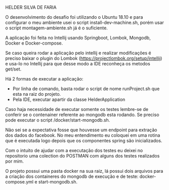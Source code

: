 HELDER SILVA DE FARIA





O desenvolvimento do desafio foi utilizando o Ubuntu 18.10 e para configurar o meu ambiente usei o script
install-dev-machine.sh, porém usar o script montagem-ambiente.sh já é o suficiente.

A aplicação foi feita no Intellij usando Springboot, Lombok, Mongodb, Docker e Docker-compose. 

Se caso queira rodar a aplicação pelo intellij e realizar modificações é preciso baixar o plugin do Lombok
(https://projectlombok.org/setup/intellij) e usa-lo no Intellij para que desse modo a IDE reconheça os metodos
get/set.

Há 2 formas de executar a aplicação:

  - Por linha de comando, basta rodar o script de nome runProject.sh que esta na raiz do projeto.
  - Pela IDE, executar apartir da classe HelderApplication

Caso haja necessidade de executar somente os testes lembre-se de conferir se o contenainer referente ao mongodb esta
rodando. Se preciso pode executar o script /docker/start-mongodb.sh.

Não sei se a expectativa fosse que houvesse um endpoint para extração dos dados do facebook. No meu entendimento eu
coloquei em uma rotina que é executada logo depois que os componentes spring são inicializados.

Com o intuito de ajudar com a executação dos testes eu deixei no repositorio uma colection do POSTMAN
com alguns dos testes realizados por mim.
  
O projeto possui uma pasta docker na sua raiz, lá possui dois arquivos para a criação dos containeres do mongodb de
execução e de teste: docker-compose.yml e start-mongodb.sh.
